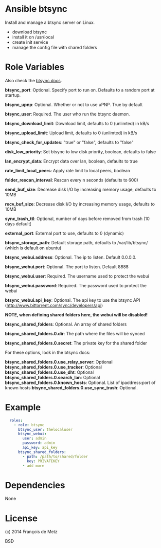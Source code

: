 # Ansible btsync

Install and manage a btsync server on Linux.

* download btsync
* install it on /usr/local
* create init service
* manage the config file with shared folders

# Role Variables

Also check the [btsync docs](http://sync-help.bittorrent.com/customer/portal/articles/1590260-preferences-explained).

**btsync_port**: Optional. Specify port to run on. Defaults to a random port at startup.

**btsync_upnp**: Optional. Whether or not to use uPNP. True by default

**btsync_user**: Required. The user who run the btsync daemon.

**btsync_download_limit**: Download limit, defaults to 0 (unlimted) in kB/s

**btsync_upload_limit**: Upload limit, defaults to 0 (unlimted) in kB/s

**btsync_check_for_updates**: "true" or "false", defaults to "false"

**disk_low_priority**: Set btsync to low disk priority, boolean, defaults to false

**lan_encrypt_data**: Encrypt data over lan, boolean, defaults to true

**rate_limit_local_peers**: Apply rate limit to local peers, boolean

**folder_rescan_interval**: Rescan every n seconds (defaults to 600)

**send_buf_size**: Decrease disk I/O by increasing memory usage, defaults to 10MB

**recv_buf_size**: Decrease disk I/O by increasing memory usage, defaults to 10MB

**sync_trash_ttl**: Optional, number of days before removed from trash (10 days default)

**external_port**: External port to use, defaults to 0 (dynamic)

**btsync_storage_path**: Default storage path, defaults to /var/lib/btsync/ (which is default on ubuntu)

**btsync_webui.address**: Optional. The ip to listen. Default 0.0.0.0.

**btsync_webui.port**: Optional. The port to listen. Default 8888

**btsync_webui.user**: Required. The username used to protect the webui

**btsync_webui.password**: Required. The password used to protect the webui

**btsync_webui.api_key**: Optional. The api key to use the btsync API (http://www.bittorrent.com/sync/developers/api)

**NOTE, when defining shared folders here, the webui will be disabled!**

**btsync_shared_folders**: Optional. An array of shared folders

**btsync_shared_folders.0.dir**: The path where the files will be synced

**btsync_shared_folders.0.secret**: The private key for the shared folder

For these options, look in the btsync docs:

**btsync_shared_folders.0.use_relay_server**: Optional
**btsync_shared_folders.0.use_tracker**: Optional
**btsync_shared_folders.0.use_dht**: Optional
**btsync_shared_folders.0.search_lan**: Optional
**btsync_shared_folders.0.known_hosts**: Optional. List of ipaddress:port of known hosts
**btsync_shared_folders.0.use_sync_trash**: Optional.

# Example

```yaml
  roles:
    - role: btsync
      btsync_user: thelocaluser
      btsync_webui:
        user: admin
        password: admin
        api_key: api_key
      btsync_shared_folders:
        - path: /path/to/shared/folder
          key: PRIVATEKEY
        - add more
```

# Dependencies

None

# License

(c) 2014 François de Metz

BSD
